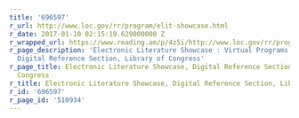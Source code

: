 ```yaml
---
title: '696597'
r_url: http://www.loc.gov/rr/program/elit-showcase.html
r_date: 2017-01-10 02:15:19.629000000 Z
r_wrapped_url: https://www.reading.am/p/4z5i/http://www.loc.gov/rr/program/elit-showcase.html
r_page_description: 'Electronic Literature Showcase : Virtual Programs and Services,
  Digital Reference Section, Library of Congress'
r_page_title: Electronic Literature Showcase, Digital Reference Section, Library of
  Congress
r_title: Electronic Literature Showcase, Digital Reference Section, Library of Congress
r_id: '696597'
r_page_id: '510934'
---
```


